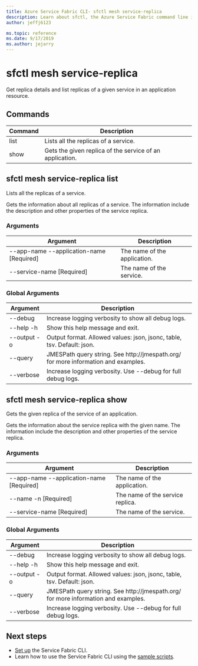 ```yaml
---
title: Azure Service Fabric CLI- sfctl mesh service-replica 
description: Learn about sfctl, the Azure Service Fabric command line interface. Includes a list of commands for getting replica details for an application resources.
author: jeffj6123

ms.topic: reference
ms.date: 9/17/2019
ms.author: jejarry
---
```


# sfctl mesh service-replica
Get replica details and list replicas of a given service in an application resource.

## Commands

|Command|Description|
| --- | --- |
| list | Lists all the replicas of a service. |
| show | Gets the given replica of the service of an application. |

## sfctl mesh service-replica list
Lists all the replicas of a service.

Gets the information about all replicas of a service. The information include the description and other properties of the service replica.

### Arguments

|Argument|Description|
| --- | --- |
| --app-name --application-name [Required] | The name of the application. |
| --service-name                [Required] | The name of the service. |

### Global Arguments

|Argument|Description|
| --- | --- |
| --debug | Increase logging verbosity to show all debug logs. |
| --help -h | Show this help message and exit. |
| --output -o | Output format.  Allowed values\: json, jsonc, table, tsv.  Default\: json. |
| --query | JMESPath query string. See http\://jmespath.org/ for more information and examples. |
| --verbose | Increase logging verbosity. Use --debug for full debug logs. |

## sfctl mesh service-replica show
Gets the given replica of the service of an application.

Gets the information about the service replica with the given name. The information include the description and other properties of the service replica.

### Arguments

|Argument|Description|
| --- | --- |
| --app-name --application-name [Required] | The name of the application. |
| --name -n                     [Required] | The name of the service replica. |
| --service-name                [Required] | The name of the service. |

### Global Arguments

|Argument|Description|
| --- | --- |
| --debug | Increase logging verbosity to show all debug logs. |
| --help -h | Show this help message and exit. |
| --output -o | Output format.  Allowed values\: json, jsonc, table, tsv.  Default\: json. |
| --query | JMESPath query string. See http\://jmespath.org/ for more information and examples. |
| --verbose | Increase logging verbosity. Use --debug for full debug logs. |


## Next steps
- [Set up](service-fabric-cli.md) the Service Fabric CLI.
- Learn how to use the Service Fabric CLI using the [sample scripts](/azure/service-fabric/scripts/sfctl-upgrade-application).